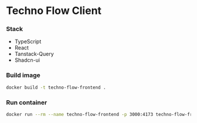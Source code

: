 # Techno Flow Client

### Stack
- TypeScript
- React
- Tanstack-Query
- Shadcn-ui

### Build image
```bash
docker build -t techno-flow-frontend .
```

### Run container
```bash
docker run --rm --name techno-flow-frontend -p 3000:4173 techno-flow-frontend
```
